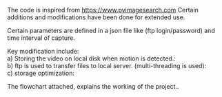 The code is inspired from https://www.pyimagesearch.com
Certain additions and modifications have been done for extended use.

Certain parameters are defined in a json file like (ftp login/password) and time interval of capture.

Key modification include:<br>
a) Storing the video on local disk when motion is detected.:<br>
b) ftp is used to transfer files to local server. (multi-threading is used):<br>
c) storage optimization:<br>

The flowchart attached, explains the working of the project..
